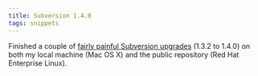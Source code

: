 ```yaml
---
title: Subversion 1.4.0
tags: snippets
---
```


Finished a couple of [fairly painful Subversion upgrades](http://www.wincent.com/knowledge-base/Subversion_1.4.0_upgrade) (1.3.2 to 1.4.0) on both my local machine (Mac OS X) and the public repository (Red Hat Enterprise Linux).
